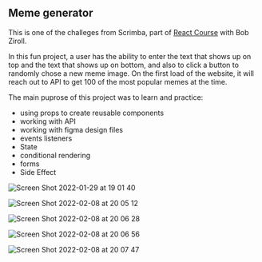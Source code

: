 ## Meme generator

This is one of the challeges from Scrimba, part of [React Course](https://scrimba.com/learn/learnreact) with Bob Ziroll.

In this fun project, a user has the ability to enter the text that shows up on top and the text that shows up on bottom, and also to click a button to randomly chose a new meme image. On the first load of the website, it will reach out to API to get 100 of the most popular memes at the time.

The main puprose of this project was to learn and practice:

- using props to create reusable components
- working with API
- working with figma design files
- events listeners
- State
- conditional rendering
- forms
- Side Effect

![Screen Shot 2022-01-29 at 19 01 40](https://user-images.githubusercontent.com/77698908/155564185-edb2d8f2-3541-4ed3-af68-4d500cb0ed0f.png)

![Screen Shot 2022-02-08 at 20 05 12](https://user-images.githubusercontent.com/77698908/155564192-f4f575c7-0a9b-4b41-a889-3d8548e39c97.png)

![Screen Shot 2022-02-08 at 20 06 28](https://user-images.githubusercontent.com/77698908/155564202-478b5f2d-4d3f-4d55-bd7e-4476a64f3c23.png)

![Screen Shot 2022-02-08 at 20 06 56](https://user-images.githubusercontent.com/77698908/155564204-805e06ff-065d-40ae-8b04-ea784e74a432.png)

![Screen Shot 2022-02-08 at 20 07 47](https://user-images.githubusercontent.com/77698908/155564206-32df25ba-4a3a-426a-8eb2-9ad951c110c7.png)

